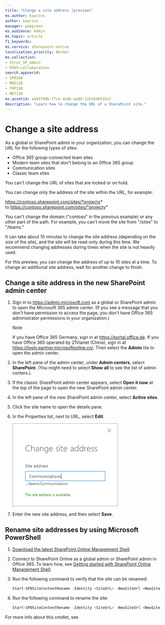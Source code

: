 ```yaml
---
title: "Change a site address (preview)"
ms.author: kaarins
author: kaarins
manager: pamgreen
ms.audience: Admin
ms.topic: article
f1_keywords:
ms.service: sharepoint-online
localization_priority: Normal
ms.collection:  
- Strat_SP_admin
- M365-collaboration
search.appverid:
- SPO160
- MOE150
- FRP150
- MET150
ms.assetid: aa93f89b-ffce-4edb-aa89-22b16d6915a7
description: "Learn how to change the URL of a SharePoint site."
---
```


# Change a site address

As a global or SharePoint admin in your organization, you can change the URL for the following types of sites:

- Office 365 group-connected team sites
- Modern team sites that don't belong to an Office 365 group
- Communication sites
- Classic team sites

You can't change the URL of sites that are locked or on hold. 

You can change only the address of the site within the URL, for example:

https://contoso.sharepoint.com/sites/*projectx*  
to
https://contoso.sharepoint.com/sites/*projecty* 

You can't change the domain ("contoso" in the previous example) or any other part of the path. For example, you can't move the site from "/sites" to "/teams."

It can take about 10 minutes to change the site address (depending on the size of the site), and the site will be read-only during this time. We recommend changing addresses during times when the site is not heavily used. 

For this preview, you can change the address of up to 10 sites at a time. To change an additional site address, wait for another change to finish. 

## Change a site address in the new SharePoint admin center

1. Sign in to https://admin.microsoft.com as a global or SharePoint admin to open the Microsoft 365 admin center. (If you see a message that you don't have permission to access the page, you don't have Office 365 administrator permissions in your organization.)
    
    > [!NOTE]
    > If you have Office 365 Germany, sign in at https://portal.office.de. If you have Office 365 operated by 21Vianet (China), sign in at https://login.partner.microsoftonline.cn/. Then select the **Admin** tile to open the admin center.  
    
2. In the left pane of the admin center, under **Admin centers**, select **SharePoint**. (You might need to select **Show all** to see the list of admin centers.).
 
3. If the classic SharePoint admin center appears, select **Open it now** at the top of the page to open the new SharePoint admin center. 

4. In the left pane of the new SharePoint admin center, select **Active sites**.

5. Click the site name to open the details pane.

6. In the Properties list, next to URL, select **Edit**.

    ![Changing the address of a site from /teams](media/change-site-address.png)

7. Enter the new site address, and then select **Save**.

## Rename site addresses by using Microsoft PowerShell

1. [Download the latest SharePoint Online Management Shell](https://go.microsoft.com/fwlink/p/?LinkId=255251).
    
2. Connect to SharePoint Online as a global admin or SharePoint admin in Office 365. To learn how, see [Getting started with SharePoint Online Management Shell](/powershell/sharepoint/sharepoint-online/connect-sharepoint-online).

3. Run the following command to verify that the site can be renamed:

    ```PowerShell
    Start-SPOSiteContentRename -Identity <SiteUrL> -NewSiteUrl <NewSiteUrl> -ValidationOnly
    ```

4. Run the following command to rename the site:

    ```PowerShell
    Start-SPOSiteContentRename -Identity <SiteUrL> -NewSiteUrl <NewSiteUrl> -ValidationOnly
    ```

For more info about this cmdlet, see <link to PowerShell reference article>


